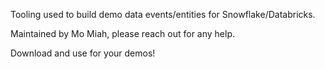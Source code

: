 Tooling used to build demo data events/entities for Snowflake/Databricks.

Maintained by Mo Miah, please reach out for any help.

Download and use for your demos!
